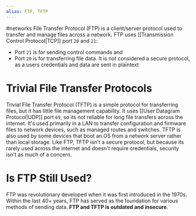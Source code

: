 ```yaml
---
alias: FTP, TFTP
---
```

#networks 
File Transfer Protocol (FTP) is a client/server protocol used to transfer and manage files across a network. FTP uses [[Transmission Control Protocol|TCP]] port `20` and `21`:
- Port `21` is for sending control commands and 
- Port `20` is for transferring file data.
It is not considered a secure protocol, as a users credentials and data are sent in plaintext

# Trivial File Transfer Protocols
Trivial File Transfer Protocol (TFTP) is a simple protocol for transferring files, but it has little file management capability. It uses [[User Datagram Protocol|UDP]] port `69`, so its not reliable for long file transfers across the internet. It's used primarily in a LAN to transfer configuration and firmware files to network devices, such as managed routes and switches. TFTP is also used by some devices that boot an OS from a network server rather than local storage. Like FTP, TFTP isn't a secure protocol, but because its rarely used across the internet and doesn't require credentials, security isn't as much of a concern.

# Is FTP Still Used?
FTP was revolutionary developed when it was first introduced in the 1970s. Within the last 40+ years, FTP has served as the foundation for various methods of sending data. **FTP and TFTP is outdated and insecure**.